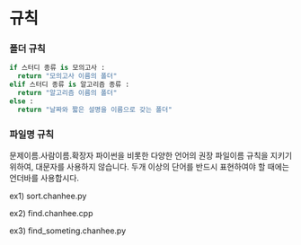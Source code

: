# 규칙


### 폴더 규칙

```python
if 스터디 종류 is 모의고사 :
  return "모의고사 이름의 폴더" 
elif 스터디 종류 is 알고리즘 종류 :
  return "알고리즘 이름의 폴더"
else :
  return "날짜와 짧은 설명을 이름으로 갖는 폴더"
```


### 파일명 규칙

문제이름.사람이름.확장자
파이썬을 비롯한 다양한 언어의 권장 파일이름 규칙을 지키기 위하여, 대문자를 사용하지 않습니다. 두개 이상의 단어를 반드시 표현하여야 할 때에는 언더바를 사용합시다.

ex1) sort.chanhee.py

ex2) find.chanhee.cpp

ex3) find_someting.chanhee.py

